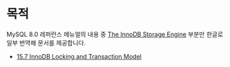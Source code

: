 # 목적 

MySQL 8.0 레퍼런스 메뉴얼의 내용 중 [The InnoDB Storage Engine](https://dev.mysql.com/doc/refman/8.0/en/innodb-locking-transaction-model.html) 부분만 한글로 일부 번역해 문서를 제공합니다.

- [15.7 InnoDB Locking and Transaction Model](./15.7-InnoDB-Locking-and-Transaction-Model.md)
